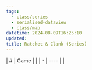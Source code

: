 ```yaml
---
tags:
  - class/series
  - serialised-dataview
  - class/map
datetime: 2024-08-09T16:25:10
updated: 
title: Ratchet & Clank (Series)
---
```

<!-- QueryToSerialize: table without id sequence as "#", embed(link(thumbnail)) as Game, file.link as ""  from #class/video-game where series = [[]] sort sequence -->
<!-- SerializedQuery: table without id sequence as "#", embed(link(thumbnail)) as Game, file.link as ""  from #class/video-game where series = [[]] sort sequence -->

| # | Game |  |
| - | ---- |  |
<!-- SerializedQuery END -->
